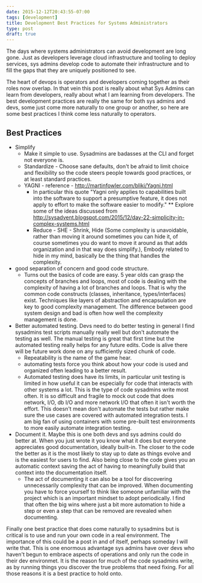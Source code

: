 ```yaml
---
date: 2015-12-12T20:43:55-07:00
tags: [development]
title: Development Best Practices for Systems Administrators
type: post
draft: true
---
```


The days where systems administrators can avoid development are long gone. Just as developers
leverage cloud infrastructure and tooling to deploy services, sys admins develop code to automate
their infrastructure and to fill the gaps that they are uniquely positioned to see.
<!--more-->
The heart of devops is operators and developers coming together as their roles now overlap. In that vein this
post is really about what Sys Admins can learn from developers, really about what I am learning from developers.
The best development practices are really the same for both sys admins and devs, some just come more
naturally to one group or another, so here are some best practices I think come less naturally to operators.

## Best Practices

- Simplify
  - Make it simple to use. Sysadmins are badasses at the CLI and forget not everyone is.
  - Standardize - Choose sane defaults, don't be afraid to limit choice and flexibility so the code steers people towards good practices, or at least standard practices.
  - YAGNI - reference - http://martinfowler.com/bliki/Yagni.html
    - In particular this quote "Yagni only applies to capabilities built into the software to support a presumptive feature, it does not apply to effort to make the software easier to modify."
  ** Explore some of the ideas discussed from http://sysadvent.blogspot.com/2015/12/day-22-simplicity-in-complex-systems.html
    - Reduce - SHE - Shrink, Hide (Some complexity is unavoidable, rather than moving it around sometimes you can hide it, of course sometimes you do want to move it around as that adds organization and in that way does simplify.), Embody related to hide in my mind, basically be the thing that handles the complexity.
- good separation of concern and good code structure.
  - Turns out the basics of code are easy. 5 year olds can grasp the concepts of branches and loops, most of code is dealing with the complexity
    of having a lot of branches and loops. That is why the common code constructs (classes, inheritance, types/interfaces) exist.
  Techniques like layers of abstraction and encapsulation are key to good complexity management. The difference between
  good system design and bad is often how well the complexity management is done.
- Better automated testing. Devs need to do better testing in general I find sysadmins test scripts
  manually really well but don't automate the testing as well. The manual testing is great that first
  time but the automated testing really helps for any future edits. Code is alive there will be future work done on any sufficiently sized chunk of code.
  - Repeatability is the name of the game hear.
  - automating tests force you think about how your code is used and organized often leading to a better result.
  - Automated testing does have its limits, in particular unit testing is limited in how useful it can be especially for code that interacts with other
    systems a lot. This is the type of code sysadmins write most often. It is so difficult and fragile to mock out code that does network, I/O, db I/O and
    more network I/O that often it isn't worth the effort. This doesn't mean don't automate the tests but rather make sure the use cases are covered with
    automated integration tests. I am big fan of using containers with some pre-built test environments to more easily automate integration testing.
- Document it. Maybe this is one both devs and sys admins could do better at. When you just wrote it you know what it does but everyone appreciates good
  documentation, ideally built-in. The closer to the code the better as it is the most likely to stay up to date as things evolve and is the easiest for
  users to find. Also being close to the code gives you an automatic context saving the
  act of having to meaningfully build that context into the documentation itself.
  - The act of documenting it can also be a tool for discovering unnecessarily complexity that can be
    improved. When documenting you have to force yourself to think like someone unfamiliar with the
    project which is an important mindset to adopt periodically. I find that often the big wins where
    just a bit more automation to hide a step or even a step that can be removed are revealed when
    documenting.

Finally one best practice that does come naturally to sysadmins but is critical is to use and run your own code in a real environment.
The importance of this could be a post in and of itself, perhaps someday I will write that. This is one enormous advantage sys admins have
over devs who haven't begun to embrace aspects of operations and only run the code in their dev environmet. It is the reason for much of the
code sysadmins write, as by running things you discover the true problems that need fixing. For all those reasons it is a best practice to hold onto.
